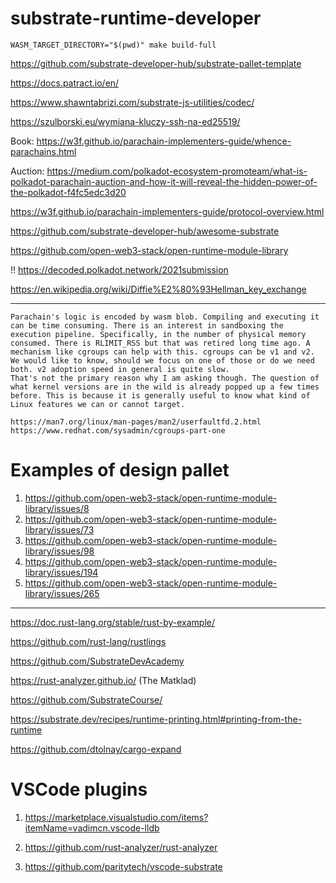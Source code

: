 # substrate-runtime-developer

`WASM_TARGET_DIRECTORY="$(pwd)" make build-full`

https://github.com/substrate-developer-hub/substrate-pallet-template

https://docs.patract.io/en/

https://www.shawntabrizi.com/substrate-js-utilities/codec/

https://szulborski.eu/wymiana-kluczy-ssh-na-ed25519/

Book: https://w3f.github.io/parachain-implementers-guide/whence-parachains.html

Auction: https://medium.com/polkadot-ecosystem-promoteam/what-is-polkadot-parachain-auction-and-how-it-will-reveal-the-hidden-power-of-the-polkadot-f4fc5edc3d20 

https://w3f.github.io/parachain-implementers-guide/protocol-overview.html

https://github.com/substrate-developer-hub/awesome-substrate

https://github.com/open-web3-stack/open-runtime-module-library

!! https://decoded.polkadot.network/2021submission

https://en.wikipedia.org/wiki/Diffie%E2%80%93Hellman_key_exchange

---

```
Parachain's logic is encoded by wasm blob. Compiling and executing it can be time consuming. There is an interest in sandboxing the execution pipeline. Specifically, in the number of physical memory consumed. There is RLIMIT_RSS but that was retired long time ago. A mechanism like cgroups can help with this. cgroups can be v1 and v2. We would like to know, should we focus on one of those or do we need both. v2 adoption speed in general is quite slow.
That's not the primary reason why I am asking though. The question of what kernel versions are in the wild is already popped up a few times before. This is because it is generally useful to know what kind of Linux features we can or cannot target.

https://man7.org/linux/man-pages/man2/userfaultfd.2.html
https://www.redhat.com/sysadmin/cgroups-part-one
```

# Examples of design pallet

1. https://github.com/open-web3-stack/open-runtime-module-library/issues/8
2. https://github.com/open-web3-stack/open-runtime-module-library/issues/73
3. https://github.com/open-web3-stack/open-runtime-module-library/issues/98
4. https://github.com/open-web3-stack/open-runtime-module-library/issues/194
5. https://github.com/open-web3-stack/open-runtime-module-library/issues/265


---

https://doc.rust-lang.org/stable/rust-by-example/

https://github.com/rust-lang/rustlings

https://github.com/SubstrateDevAcademy

https://rust-analyzer.github.io/ (The Matklad)

https://github.com/SubstrateCourse/

https://substrate.dev/recipes/runtime-printing.html#printing-from-the-runtime

https://github.com/dtolnay/cargo-expand

# VSCode plugins

1. https://marketplace.visualstudio.com/items?itemName=vadimcn.vscode-lldb

2. https://github.com/rust-analyzer/rust-analyzer

3. https://github.com/paritytech/vscode-substrate
